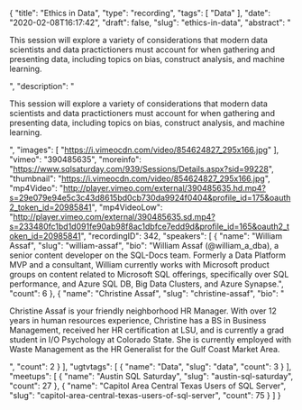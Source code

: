 {
  "title": "Ethics in Data",
  "type": "recording",
  "tags": [
    "Data"
  ],
  "date": "2020-02-08T16:17:42",
  "draft": false,
  "slug": "ethics-in-data",
  "abstract": "<p>This session will explore a variety of considerations that modern data scientists and data practictioners must account for when gathering and presenting data, including topics on bias, construct analysis, and machine learning.</p>",
  "description": "<p>This session will explore a variety of considerations that modern data scientists and data practictioners must account for when gathering and presenting data, including topics on bias, construct analysis, and machine learning.</p>",
  "images": [
    "https://i.vimeocdn.com/video/854624827_295x166.jpg"
  ],
  "vimeo": "390485635",
  "moreinfo": "https://www.sqlsaturday.com/939/Sessions/Details.aspx?sid=99228",
  "thumbnail": "https://i.vimeocdn.com/video/854624827_295x166.jpg",
  "mp4Video": "http://player.vimeo.com/external/390485635.hd.mp4?s=29e079e94e5c3c43d8615bd0cb730da9924f0404&profile_id=175&oauth2_token_id=20985841",
  "mp4VideoLow": "http://player.vimeo.com/external/390485635.sd.mp4?s=233480fc1bd1d091fe90ab98f8ac1dbfce7edd9d&profile_id=165&oauth2_token_id=20985841",
  "recordingID": 342,
  "speakers": [
    {
      "name": "William Assaf",
      "slug": "william-assaf",
      "bio": "William Assaf (@william_a_dba), a senior content developer on the SQL-Docs team. Formerly a Data Platform MVP and a consultant, William currently works with Microsoft product groups on content related to Microsoft SQL offerings, specifically over SQL performance, and Azure SQL DB, Big Data Clusters, and Azure Synapse.",
      "count": 6
    },
    {
      "name": "Christine Assaf",
      "slug": "christine-assaf",
      "bio": "<p>Christine Assaf is your friendly neighborhood HR Manager. With over 12 years in human resources experience, Christine has a BS in Business Management, received her HR certification at LSU, and is currently a grad student in I/O Psychology at Colorado State. She is currently employed with Waste Management as the HR Generalist for the Gulf Coast Market Area.</p>",
      "count": 2
    }
  ],
  "ugtvtags": [
    {
      "name": "Data",
      "slug": "data",
      "count": 3
    }
  ],
  "meetups": [
    {
      "name": "Austin SQL Saturday",
      "slug": "austin-sql-saturday",
      "count": 27
    },
    {
      "name": "Capitol Area Central Texas Users of SQL Server",
      "slug": "capitol-area-central-texas-users-of-sql-server",
      "count": 75
    }
  ]
}